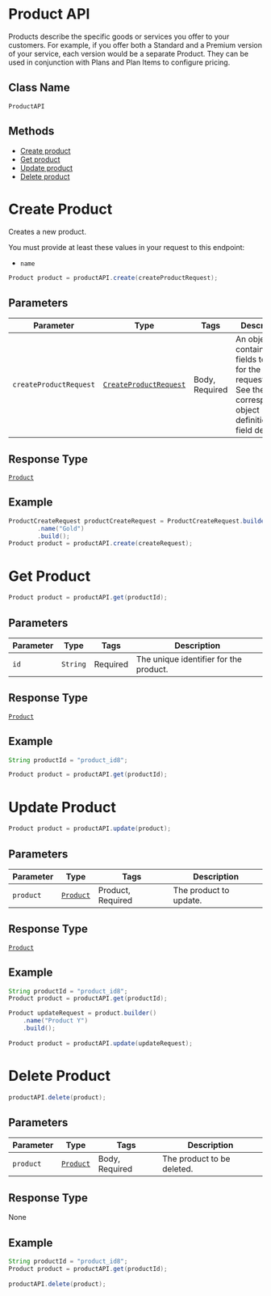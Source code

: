 # Product API

Products describe the specific goods or services you offer to your customers. For example, if you offer both a Standard and a Premium version of your service, each version would be a separate Product. They can be used in conjunction with Plans and Plan Items to configure pricing.



## Class Name

`ProductAPI`

## Methods

* [Create product](/doc/product-api.md#create-product)
* [Get product](/doc/product-api.md#get-product)
* [Update product](/doc/product-api.md#update-product)
* [Delete product](/doc/product-api.md#delete-product)



# Create Product

Creates a new product.

You must provide at least these values in your request to this endpoint:

- `name`


```java
Product product = productAPI.create(createProductRequest);
```

## Parameters

| Parameter | Type | Tags | Description |
|  --- | --- | --- | --- |
| `createProductRequest` | [`CreateProductRequest`](/doc/models/create-product-request.md) | Body, Required | An object containing the fields to POST for the request.<br>See the corresponding object definition for field details. |

## Response Type

[`Product`](/doc/models/product.md)

## Example

```java
ProductCreateRequest productCreateRequest = ProductCreateRequest.builder()
        .name("Gold")
        .build();
Product product = productAPI.create(createRequest);
```

# Get Product

```java
Product product = productAPI.get(productId);
```

## Parameters

| Parameter | Type | Tags | Description |
|  --- | --- | --- | --- |
| `id` | `String` | Required | The unique identifier for the product. |


## Response Type

[`Product`](/doc/models/product.md)


## Example 

```java
String productId = "product_id8";

Product product = productAPI.get(productId);
```


# Update Product

```java
Product product = productAPI.update(product);
```


## Parameters

| Parameter | Type | Tags | Description |
|  --- | --- | --- | --- |
| `product` | [`Product`](/doc/models/product.md) | Product, Required | The product to update. |


## Response Type

[`Product`](/doc/models/product.md)


## Example 

```java
String productId = "product_id8";
Product product = productAPI.get(productId);

Product updateRequest = product.builder()
    .name("Product Y")
    .build();
    
Product product = productAPI.update(updateRequest);
```


# Delete Product

```java
productAPI.delete(product);
```


## Parameters

| Parameter | Type | Tags | Description |
|  --- | --- | --- | --- |
| `product` | [`Product`](/doc/models/product.md) | Body, Required | The product to be deleted. |


## Response Type
None


## Example 

```java
String productId = "product_id8";
Product product = productAPI.get(productId);
   
productAPI.delete(product);
```





